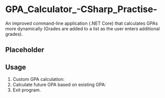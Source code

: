 # GPA_Calculator_-CSharp_Practise-
An improved command-line application (.NET Core) that calculates GPAs more dynamically (Grades are added to a list as the user enters additional grades).

Placeholder
-

Usage
-
1) Custom GPA calculation:
2) Calculate future GPA based on existing GPA:
3) Exit program.
